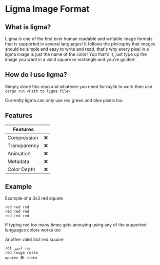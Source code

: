 # Ligma Image Format

## What is ligma?

Ligma is one of the first ever human readable and writable image formats that is supported in several languages!
It follows the philosphy that images should be simple and easy to write and read, that's why every pixel in a ligma image is just the name of the color!
Yup that's it, just type up the image you want in a valid square or rectangle and you're golden!

## How do I use ligma?

Simply clone this repo and whatever you need for raylib to work then use `cargo run <Path to ligma file>`

Currently ligma can only use red green and blue pixels too

## Features 
| Features    |        |
|-------------|--------|
| Compression |   ❌   |
| Transparency|   ❌   |
| Animation   |   ❌   |
| Metadata    |   ❌   |
| Color Depth |   ❌   |

## Example

Example of a 3x3 red square
```ligma
red red red
red red red
red red red
```

If typing red too many times gets annoying using any of the supported languages colors works too

Another valid 3x3 red square
```ligma
röt أحمر แดง
red rouge rosso 
красен 赤 rdeča
```


